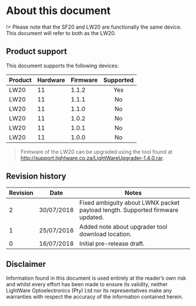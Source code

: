 <!-- ![alt text](images/company_logo_big.png "LightWare logo") -->

# About this document

!> Please note that the SF20 and LW20 are functionally the same device. This document will refer to both as the LW20.

## Product support
This document supports the following devices:

|Product|Hardware|Firmware|Supported|
|----|--------|--------|:-------:|
|LW20|11       |1.1.2   |Yes     |
|LW20|11       |1.1.1   |No      |
|LW20|11       |1.1.0   |No      |
|LW20|11       |1.0.2   |No      |
|LW20|11       |1.0.1   |No      |
|LW20|11       |1.0.0   |No      |

> Firmware of the LW20 can be upgraded using the tool found at http://support.lightware.co.za/LightWareUpgrader-1.4.0.rar.

## Revision history

|Revision|Date|Notes|
|---|---|---|
| 2 | 30/07/2018 | Fixed ambiguity about LWNX packet payload length. Supported firmware updated. |
| 1 | 25/07/2018 | Added note about upgrader tool download location. |
| 0 | 16/07/2018 | Initial pre-release draft. |


## Disclaimer

Information found in this document is used entirely at the reader’s own risk and whilst every effort has been made to
ensure its validity, neither LightWare Optoelectronics (Pty) Ltd nor its representatives make any warranties with respect
the accuracy of the information contained herein.





